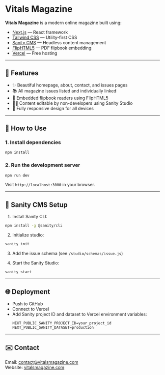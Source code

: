 # Vitals Magazine

**Vitals Magazine** is a modern online magazine built using:

- [Next.js](https://nextjs.org) — React framework
- [Tailwind CSS](https://tailwindcss.com) — Utility-first CSS
- [Sanity CMS](https://www.sanity.io) — Headless content management
- [FlipHTML5](https://fliphtml5.com) — PDF flipbook embedding
- [Vercel](https://vercel.com) — Free hosting

---

## 📖 Features

- ✨ Beautiful homepage, about, contact, and issues pages
- 📚 All magazine issues listed and individually linked
- 📄 Embedded flipbook readers using FlipHTML5
- 🧑‍💻 Content editable by non-developers using Sanity Studio
- 📱 Fully responsive design for all devices

---

## 🚀 How to Use

### 1. Install dependencies

```bash
npm install
```

### 2. Run the development server

```bash
npm run dev
```

Visit `http://localhost:3000` in your browser.

---

## 🧠 Sanity CMS Setup

1. Install Sanity CLI:
```bash
npm install -g @sanity/cli
```

2. Initialize studio:
```bash
sanity init
```

3. Add the issue schema (see `/studio/schemas/issue.js`)

4. Start the Sanity Studio:
```bash
sanity start
```

---

## 🌐 Deployment

- Push to GitHub
- Connect to Vercel
- Add Sanity project ID and dataset to Vercel environment variables:
  ```
  NEXT_PUBLIC_SANITY_PROJECT_ID=your_project_id
  NEXT_PUBLIC_SANITY_DATASET=production
  ```

---

## ✉️ Contact

Email: contact@vitalsmagazine.com  
Website: [vitalsmagazine.com](https://vitalsmagazine.com)

